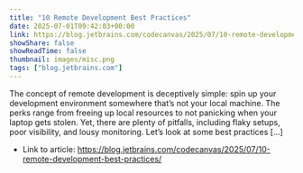 ```yaml
---
title: "10 Remote Development Best Practices"
date: 2025-07-01T09:42:03+00:00
link: https://blog.jetbrains.com/codecanvas/2025/07/10-remote-development-best-practices/
showShare: false
showReadTime: false
thumbnail: images/misc.png
tags: ["blog.jetbrains.com"]
---
```

The concept of remote development is deceptively simple: spin up your development environment somewhere that’s not your local machine. The perks range from freeing up local resources to not panicking when your laptop gets stolen. Yet, there are plenty of pitfalls, including flaky setups, poor visibility, and lousy monitoring. Let’s look at some best practices […]

- Link to article: https://blog.jetbrains.com/codecanvas/2025/07/10-remote-development-best-practices/
